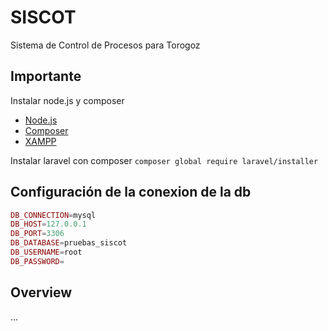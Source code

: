 # SISCOT
Sistema de Control de Procesos para Torogoz

## Importante
Instalar node.js y composer
- [Node.js](https://nodejs.org/en)
- [Composer](https://getcomposer.org/download/)
- [XAMPP](https://www.apachefriends.org/es/index.html)

Instalar laravel con composer
```composer global require laravel/installer```

## Configuración de la conexion de la db
```php
DB_CONNECTION=mysql
DB_HOST=127.0.0.1
DB_PORT=3306
DB_DATABASE=pruebas_siscot
DB_USERNAME=root
DB_PASSWORD=
```

## Overview
...